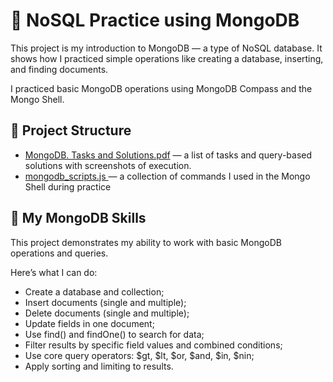 # 🧭 NoSQL Practice using MongoDB

This project is my introduction to MongoDB — a type of NoSQL database.
It shows how I practiced simple operations like creating a database, inserting, and finding documents.

I practiced basic MongoDB operations using MongoDB Compass and the Mongo Shell.

## 📁 Project Structure
- <a href="https://github.com/nshubina/Portfolio/blob/8e5333d21c42214ddec5538d6d300da9e0efde95/NoSQL/MongoDB/MongoDB.%20Tasks%20and%20Solutions.pdf" target="_blank">MongoDB. Tasks and Solutions.pdf</a> — a list of tasks and query-based solutions with screenshots of execution. 
- <a href="https://github.com/nshubina/Portfolio/blob/350fd0a9bc54fdc3861e33bd2df4436b0dcdc72f/NoSQL/MongoDB/mongodb_scripts.js" target="_blank"> mongodb_scripts.js </a> — a collection of commands I used in the Mongo Shell during practice

## 🧠 My MongoDB Skills

This project demonstrates my ability to work with basic MongoDB operations and queries.

Here’s what I can do:
- Create a database and collection;
- Insert documents (single and multiple);
- Delete documents (single and multiple);
- Update fields in one document;
- Use find() and findOne() to search for data;
- Filter results by specific field values and combined conditions;
- Use core query operators: $gt, $lt, $or, $and, $in, $nin;
- Apply sorting and limiting to results.
